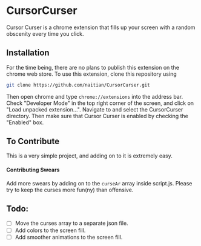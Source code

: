 # CursorCurser
Cursor Curser is a chrome extension that fills up your screen with a random obscenity every time you click.

## Installation
For the time being, there are no plans to publish this extension on the chrome web store. To use this extension, clone this repository using

```bash
git clone https://github.com/naitian/CursorCurser.git
```

Then open chrome and type `chrome://extensions` into the address bar. Check "Developer Mode" in the top right corner of the screen, and click on "Load unpacked extension...". Navigate to and select the CursorCurser directory. Then make sure that Cursor Curser is enabled by checking the "Enabled" box.

## To Contribute

This is a very simple project, and adding on to it is extremely easy.

#### Contributing Swears
Add more swears by adding on to the `curseAr` array inside script.js. Please try to keep the curses more fun(ny) than offensive.

## Todo:
- [ ] Move the curses array to a separate json file.
- [ ] Add colors to the screen fill.
- [ ] Add smoother animations to the screen fill.
